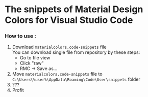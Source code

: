 # The snippets of Material Design Colors for Visual Studio Code

### How to use :
1. Download `materialcolors.code-snippets` file\
You can download single file from repository by these steps:
   * Go to file view
   * Click "raw"
   * RMC -> Save as...
2. Move `materialcolors.code-snippets` file to `C:\Users\%user%\AppData\Roaming\Code\User\snippets` folder
3. ???
4. Profit
